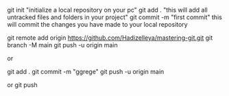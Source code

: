 git init "initialize a local repository on your pc"
git add . "this will add all untracked files and folders in your project"
git commit -m "first commit" this will commit the changes you have made to your local repository

<!-- remote repository -->

git remote add origin https://github.com/Hadizelleya/mastering-git.git
git branch -M main
git push -u origin main

or

git add .
git commit -m "ggrege"
git push -u origin main

<!-- second push -->

or git push
